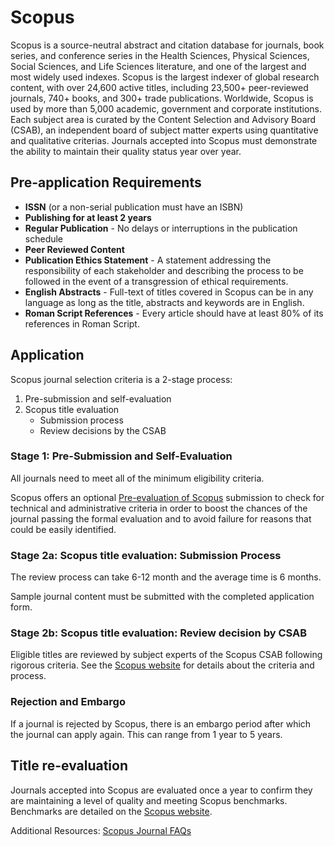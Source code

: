 # Scopus

Scopus is a source-neutral abstract and citation database for journals, book series, and conference series in the Health Sciences, Physical Sciences, Social Sciences, and Life Sciences literature, and one of the largest and most widely used indexes. Scopus is the largest indexer of global research content, with over 24,600 active titles, including 23,500+ peer-reviewed journals, 740+ books, and 300+ trade publications. Worldwide, Scopus is used by more than 5,000 academic, government and corporate institutions. Each subject area is curated by the Content Selection and Advisory Board (CSAB), an independent board of subject matter experts using quantitative and qualitative criterias. Journals accepted into Scopus must demonstrate the ability to maintain their quality status year over year.

## Pre-application Requirements

* **ISSN** (or a non-serial publication must have an ISBN)
* **Publishing for at least 2 years**
* **Regular Publication** - No delays or interruptions in the publication schedule
* **Peer Reviewed Content**
* **Publication Ethics Statement** - A statement addressing the responsibility of each stakeholder and describing the process to be followed in the event of a transgression of ethical requirements.
* **English Abstracts** - Full-text of titles covered in Scopus can be in any language as long as the title, abstracts and keywords are in English.
* **Roman Script References** - Every article should have at least 80% of its references in Roman Script.

## Application

Scopus journal selection criteria is a 2-stage process:

1. Pre-submission and self-evaluation
2. Scopus title evaluation
   * Submission process
   * Review decisions by the CSAB

### Stage 1: Pre-Submission and Self-Evaluation

All journals need to meet all of the minimum eligibility criteria.

Scopus offers an optional [Pre-evaluation of Scopus](https://www.readyforscopus.com/) submission to check for technical and administrative criteria in order to boost the chances of the journal passing the formal evaluation and to avoid failure for reasons that could be easily identified.

### Stage 2a: Scopus title evaluation: Submission Process

The review process can take 6-12 month and the average time is 6 months.

Sample journal content must be submitted with the completed application form.

### Stage 2b: Scopus title evaluation: Review decision by CSAB

Eligible titles are reviewed by subject experts of the Scopus CSAB following rigorous criteria. See the [Scopus website](https://www.elsevier.com/solutions/scopus/how-scopus-works/content/content-policy-and-selection) for details about the criteria and process.

### Rejection and Embargo

If a journal is rejected by Scopus, there is an embargo period after which the journal can apply again. This can range from 1 year to 5 years.

## Title re-evaluation

Journals accepted into Scopus are evaluated once a year to confirm they are maintaining a level of quality and meeting Scopus benchmarks. Benchmarks are detailed on the [Scopus website](https://www.elsevier.com/solutions/scopus/how-scopus-works/content/content-policy-and-selection).

Additional Resources: [Scopus Journal FAQs](https://www.elsevier.com/__data/assets/pdf_file/0011/1192583/ScopusFAQContentSelectionProcess20210928.pdf)

